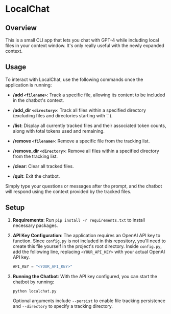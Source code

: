 # LocalChat

## Overview

This is a small CLI app that lets you chat with GPT-4 while including local files in your context window. It's only really useful with the newly expanded context.

## Usage

To interact with LocalChat, use the following commands once the application is running:

- **/add `<filename>`**: Track a specific file, allowing its content to be included in the chatbot's context.

- **/add_dir `<directory>`**: Track all files within a specified directory (excluding files and directories starting with '.').

- **/list**: Display all currently tracked files and their associated token counts, along with total tokens used and remaining.

- **/remove `<filename>`**: Remove a specific file from the tracking list.

- **/remove_dir `<directory>`**: Remove all files within a specified directory from the tracking list.

- **/clear**: Clear all tracked files.

- **/quit**: Exit the chatbot.

Simply type your questions or messages after the prompt, and the chatbot will respond using the context provided by the tracked files.

## Setup

1. **Requirements**: Run `pip install -r requirements.txt` to install necessary packages.

2. **API Key Configuration**: The application requires an OpenAI API key to function. Since `config.py` is not included in this repository, you'll need to create this file yourself in the project's root directory. Inside `config.py`, add the following line, replacing `<YOUR_API_KEY>` with your actual OpenAI API key.
    ```python
    API_KEY = "<YOUR_API_KEY>"
    ```

3. **Running the Chatbot**: With the API key configured, you can start the chatbot by running:
    ```bash
    python localchat.py
    ```

   Optional arguments include `--persist` to enable file tracking persistence and `--directory` to specify a tracking directory.